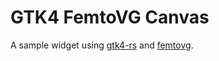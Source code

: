 # GTK4 FemtoVG Canvas

A sample widget using [gtk4-rs](https://github.com/gtk-rs/gtk4-rs)
and [femtovg](https://github.com/femtovg/femtovg).
